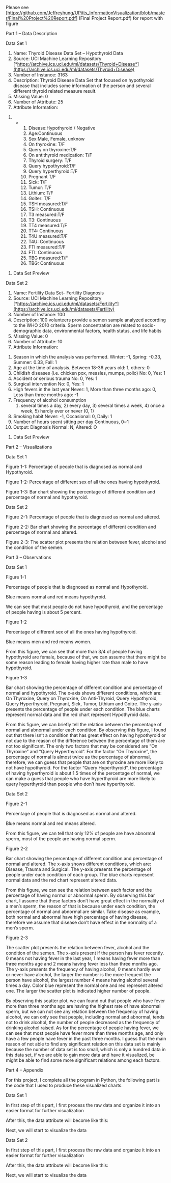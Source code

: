 Please see [https://github.com/Jeffreyhung/UPitts_InformationVisualization/blob/master/Final%20Project%20Report.pdf] (Final Project Report.pdf) for report with figure

Part 1 – Data Description

<span id="anchor"></span>Data Set 1

1.  Name: Thyroid Disease Data Set – Hypothyroid Data
2.  Source: UCI Machine Learning Repository
    [*https://archive.ics.uci.edu/ml/datasets/Thyroid+Disease*](https://archive.ics.uci.edu/ml/datasets/Thyroid+Disease)
3.  Number of Instance: 3163
4.  Description: Thyroid Disease Data Set that focused on hypothyroid disease that includes some information of the person and several different thyroid related measure result.
5.  Missing Value: 0
6.  Number of Attribute: 25
7.  Attribute Information:

<!-- -->

1.  -   1.  Disease:Hypothyroid / Negative
        2.  Age:Continuous
        3.  Sex:Male, Female, unknow
        4.  On thyroxine: T/F
        5.  Query on thyroxine:T/F
        6.  On antithyroid medication: T/F
        7.  Thyroid surgery: T/F
        8.  Query hypothyroid:T/F
        9.  Query hyperthyroid:T/F
        10. Pregnant T/F
        11. Sick: T/F
        12. Tumor: T/F
        13. Lithium: T/F
        14. Goiter: T/F
        15. TSH measured:T/F
        16. TSH: Continuous
        17. T3 measured:T/F
        18. T3: Continuous
        19. TT4 measured:T/F
        20. TT4: Continuous
        21. T4U measured:T/F
        22. T4U: Continuous
        23. FTI measured:T/F
        24. FTI: Continuous
        25. TBG measured:T/F
        26. TBG: Continuous

<!-- -->

1.  Data Set Preview

Data Set 2

1.  Name: Fertility Data Set– Fertility Diagnosis
2.  Source: UCI Machine Learning Repository
    [*https://archive.ics.uci.edu/ml/datasets/Fertility*](https://archive.ics.uci.edu/ml/datasets/Fertility)
3.  Number of Instance: 100
4.  Description: 100 volunteers provide a semen sample analyzed according to the WHO 2010 criteria. Sperm concentration are related to socio-demographic data, environmental factors, health status, and life habits
5.  Missing Value: 0
6.  Number of Attribute: 10
7.  Attribute Information:

<!-- -->

1.  Season in which the analysis was performed.
    Winter: -1, Spring: -0.33, Summer: 0.33, Fall: 1
2.  Age at the time of analysis.
    Between 18-36 years old: 1, others: 0
3.  Childish diseases (i.e. chicken pox, measles, mumps, polio)
    No: 0, Yes: 1
4.  Accident or serious trauma
    No: 0, Yes: 1
5.  Surgical intervention
    No: 0, Yes: 1
6.  High fevers in the last year
    Never: 1, More than three months ago: 0, Less than three months ago: -1
7.  Frequency of alcohol consumption
    1) several times a day, 2) every day, 3) several times a week, 4) once a week, 5) hardly ever or never (0, 1)
8.  Smoking habit
    Never: -1, Occasional: 0, Daily: 1
9.  Number of hours spent sitting per day
    Continuous, 0~1
10. Output: Diagnosis
    Normal: N, Altered: O

<!-- -->

1.  Data Set Preview

Part 2 – Visualizations

Data Set 1

Figure 1-1: Percentage of people that is diagnosed as normal and Hypothyroid.

Figure 1-2: Percentage of different sex of all the ones having hypothyroid.

Figure 1-3: Bar chart showing the percentage of different condition and percentage of normal and hypothyroid.

Data Set 2

Figure 2-1: Percentage of people that is diagnosed as normal and altered.

Figure 2-2: Bar chart showing the percentage of different condition and percentage of normal and altered.

Figure 2-3: The scatter plot presents the relation between fever, alcohol and the condition of the semen.

Part 3 – Observations

Data Set 1

Figure 1-1

Percentage of people that is diagnosed as normal and Hypothyroid.

Blue means normal and red means hypothyroid.

We can see that most people do not have hypothyroid, and the percentage of people having is about 5 percent.

Figure 1-2

Percentage of different sex of all the ones having hypothyroid.

Blue means men and red means women.

From this figure, we can see that more than 3/4 of people having hypothyroid are female, because of that, we can assume that there might be some reason leading to female having higher rate than male to have hypothyroid.

Figure 1-3

Bar chart showing the percentage of different condition and percentage of normal and hypothyroid. The x-axis shows different conditions, which are: On Thyroxine, Query on Thyroxine, On Anti-Thyroid, Query Hypothyroid, Query Hyperthyroid, Pregnant, Sick, Tumor, Lithium and Goitre. The y-axis presents the percentage of people under each condition. The blue charts represent normal data and the red chart represent Hypothyroid data.

From this figure, we can briefly tell the relation between the percentage of normal and abnormal under each condition. By observing this figure, I found out that there isn’t a condition that has great effect on having hypothyroid or not due to the reason of the difference between the percentage of them are not too significant. The only two factors that may be considered are “On Thyroxine” and “Query Hyperthyroid”. For the factor “On Thyroxine”, the percentage of normal is almost twice as the percentage of abnormal, therefore, we can guess that people that are on thyroxine are more likely to not have hypothyroid. For the factor “Query Hyperthyroid”, the percentage of having hyperthyroid is about 1.5 times of the percentage of normal, we can make a guess that people who have hyperthyroid are more likely to query hyperthyroid than people who don’t have hyperthyroid.

Data Set 2

Figure 2-1

Percentage of people that is diagnosed as normal and altered.

Blue means normal and red means altered.

From this figure, we can tell that only 12% of people are have abnormal sperm, most of the people are having normal sperm.

Figure 2-2

Bar chart showing the percentage of different condition and percentage of normal and altered. The x-axis shows different conditions, which are: Disease, Trauma and Surgical. The y-axis presents the percentage of people under each condition of each group. The blue charts represent normal data and the red chart represent altered data.

From this figure, we can see the relation between each factor and the percentage of having normal or abnormal sperm. By observing this bar chart, I assume that these factors don’t have great effect in the normality of a men’s sperm, the reason of that is because under each condition, the percentage of normal and abnormal are similar. Take disease as example, both normal and abnormal have high percentage of having disease, therefore we assume that disease don’t have effect in the normality of a men’s sperm.

Figure 2-3

The scatter plot presents the relation between fever, alcohol and the condition of the semen. The x-axis present if the person has fever recently. 0 means not having fever in the last year, 1 means having fever more than three months age and 2 means having fever less than three months ago. The y-axis presents the frequency of having alcohol, 0 means hardly ever or never have alcohol, the larger the number is the more frequent the person have alcohol, the largest number 4 means having alcohol several times a day. Color blue represent the normal one and red represent altered one. The larger the scatter plot is indicated higher number of people.

By observing this scatter plot, we can found out that people who have fever more than three months ago are having the highest rate of have abnormal sperm, but we can not see any relation between the frequency of having alcohol, we can only see that people, including normal and abnormal, tends not to drink alcohol, the number of people decreased as the frequency of drinking alcohol raised. As for the percentage of people having fever, we can see that most people have fever more than three months age, and only have a few people have fever in the past three months. I guess that the main reason of not able to find any significant relation on this data set is mainly because the number of data set is too small, which is only a hundred data in this data set, if we are able to gain more data and have it visualized, be might be able to find some more significant relations among each factors.

Part 4 – Appendix

For this project, I complete all the program in Python, the following part is the code that I used to produce these visualized charts.

Data Set 1

In first step of this part, I first process the raw data and organize it into an easier format for further visualization

After this, the data attribute will become like this:

Next, we will start to visualize the data

Data Set 2

In first step of this part, I first process the raw data and organize it into an easier format for further visualization

After this, the data attribute will become like this:

Next, we will start to visualize the data
